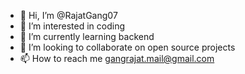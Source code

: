 - 👋 Hi, I’m @RajatGang07
- 👀 I’m interested in coding
- 🌱 I’m currently learning backend
- 💞️ I’m looking to collaborate on open source projects
- 📫 How to reach me gangrajat.mail@gmail.com

<!---
RajatGang07/RajatGang07 is a ✨ special ✨ repository because its `README.md` (this file) appears on your GitHub profile.
You can click the Preview link to take a look at your changes.
--->
